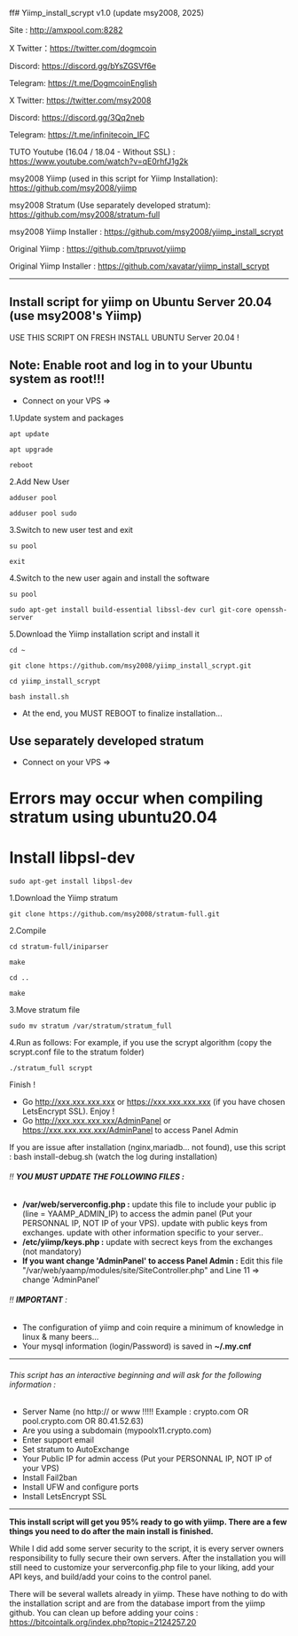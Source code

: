 ff# Yiimp_install_scrypt v1.0 (update msy2008, 2025)

Site : http://amxpool.com:8282

X Twitter：https://twitter.com/dogmcoin

Discord: https://discord.gg/bYsZGSVf6e

Telegram: https://t.me/DogmcoinEnglish

X Twitter: https://twitter.com/msy2008

Discord: https://discord.gg/3Qq2neb

Telegram: https://t.me/infinitecoin_IFC

TUTO Youtube (16.04 / 18.04 - Without SSL) : https://www.youtube.com/watch?v=qE0rhfJ1g2k

msy2008 Yiimp (used in this script for Yiimp Installation): https://github.com/msy2008/yiimp

msy2008 Stratum (Use separately developed stratum): https://github.com/msy2008/stratum-full

msy2008 Yiimp Installer : https://github.com/msy2008/yiimp_install_scrypt

Original Yiimp : https://github.com/tpruvot/yiimp

Original Yiimp Installer : https://github.com/xavatar/yiimp_install_scrypt


***********************************

## Install script for yiimp on Ubuntu Server 20.04 (use msy2008's Yiimp)

USE THIS SCRIPT ON FRESH INSTALL UBUNTU Server 20.04 !

## Note: Enable root and log in to your Ubuntu system as root!!!

* Connect on your VPS =>

1.Update system and packages
```
apt update
```
```
apt upgrade
```
```
reboot
```
2.Add New User
```
adduser pool
```
```
adduser pool sudo
```
3.Switch to new user test and exit
```
su pool
```
```
exit
```
4.Switch to the new user again and install the software
```
su pool
```
```
sudo apt-get install build-essential libssl-dev curl git-core openssh-server
```
5.Download the Yiimp installation script and install it
```
cd ~
```
```
git clone https://github.com/msy2008/yiimp_install_scrypt.git
```
```
cd yiimp_install_scrypt
```
```
bash install.sh
```
- At the end, you MUST REBOOT to finalize installation...

##  Use separately developed stratum
* Connect on your VPS =>

# Errors may occur when compiling stratum using ubuntu20.04
# Install libpsl-dev
```
sudo apt-get install libpsl-dev
```

1.Download the Yiimp stratum
```
git clone https://github.com/msy2008/stratum-full.git
```

2.Compile
```
cd stratum-full/iniparser
```
```
make
```
```
cd ..
```
```
make
```

3.Move stratum file 
```
sudo mv stratum /var/stratum/stratum_full
```

4.Run as follows: For example, if you use the scrypt algorithm (copy the scrypt.conf file to the stratum folder)
```
./stratum_full scrypt
```

Finish !
- Go http://xxx.xxx.xxx.xxx or https://xxx.xxx.xxx.xxx (if you have chosen LetsEncrypt SSL). Enjoy !
- Go http://xxx.xxx.xxx.xxx/AdminPanel or https://xxx.xxx.xxx.xxx/AdminPanel to access Panel Admin

If you are issue after installation (nginx,mariadb... not found), use this script : bash install-debug.sh (watch the log during installation)

###### :bangbang: **YOU MUST UPDATE THE FOLLOWING FILES :**

- **/var/web/serverconfig.php :** update this file to include your public ip (line = YAAMP_ADMIN_IP) to access the admin panel (Put your PERSONNAL IP, NOT IP of your VPS). update with public keys from exchanges. update with other information specific to your server..
- **/etc/yiimp/keys.php :** update with secrect keys from the exchanges (not mandatory)
- **If you want change 'AdminPanel' to access Panel Admin :** Edit this file "/var/web/yaamp/modules/site/SiteController.php" and Line 11 => change 'AdminPanel'

###### :bangbang: **IMPORTANT** :

- The configuration of yiimp and coin require a minimum of knowledge in linux & many beers...
- Your mysql information (login/Password) is saved in **~/.my.cnf**

***********************************

###### This script has an interactive beginning and will ask for the following information :

- Server Name (no http:// or www !!!!! Example : crypto.com OR pool.crypto.com OR 80.41.52.63)
- Are you using a subdomain (mypoolx11.crypto.com)
- Enter support email
- Set stratum to AutoExchange
- Your Public IP for admin access (Put your PERSONNAL IP, NOT IP of your VPS)
- Install Fail2ban
- Install UFW and configure ports
- Install LetsEncrypt SSL

***********************************

**This install script will get you 95% ready to go with yiimp. There are a few things you need to do after the main install is finished.**

While I did add some server security to the script, it is every server owners responsibility to fully secure their own servers. After the installation you will still need to customize your serverconfig.php file to your liking, add your API keys, and build/add your coins to the control panel. 

There will be several wallets already in yiimp. These have nothing to do with the installation script and are from the database import from the yiimp github. 
You can clean up before adding your coins : https://bitcointalk.org/index.php?topic=2124257.20
